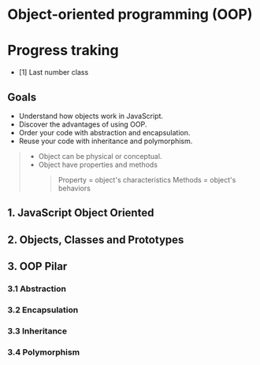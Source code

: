 # Object-oriented programming (OOP)

# Progress traking

- [1] Last number class

## Goals

- Understand how objects work in JavaScript.
- Discover the advantages of using OOP.
- Order your code with abstraction and encapsulation.
- Reuse your code with inheritance and polymorphism.

> - Object can be physical or conceptual.
> - Object have properties and methods
>   > Property = object's characteristics
>   > Methods = object's behaviors

## 1. JavaScript Object Oriented

## 2. Objects, Classes and Prototypes

## 3. OOP Pilar

### 3.1 Abstraction

### 3.2 Encapsulation

### 3.3 Inheritance

### 3.4 Polymorphism
